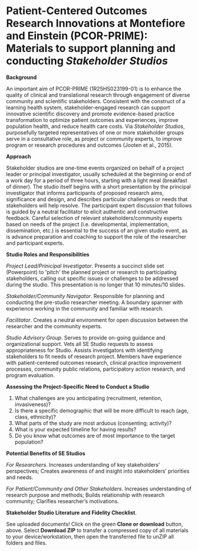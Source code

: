 # Patient-Centered Outcomes Research Innovations at Montefiore and Einstein (PCOR-PRIME): Materials to support planning and conducting <i>Stakeholder Studios</i>

<b>Background</b>

An important aim of PCOR-PRIME (1R25HS023199-01) is to enhance the quality of clinical and translational research through engagement of diverse community and scientific stakeholders. Consistent with the construct of a learning health system, stakeholder-engaged research can support innovative scientific discovery and promote evidence-based practice transformation to optimize patient outcomes and experiences, improve population health, and reduce health care costs. Via <i>Stakeholder Studios</i>, purposefully targeted representatives of one or more stakeholder groups serve in a consultative role, as project or community experts, to improve program or research procedures and outcomes (Jooten et al., 2015).

<b>Approach</b>

Stakeholder studios are one-time events organized on behalf of a project leader or principal investigator, usually scheduled at the beginning or end of a work day for a period of three hours, starting with a light meal (breakfast of dinner). The studio itself begins with a short presentation by the principal investigator that informs participants of proposed research aims, significance and design, and describes particular challenges or needs that stakeholders will help resolve. The participant expert discussion that follows is guided by a neutral facilitator to elicit authentic and constructive feedback. Careful selection of relevant stakeholders/community experts based on needs of the project (i.e. developmental, implementation, dissemination, etc.) is essential to the success of an given studio event, as is advance preparation and coaching to support the role of the researcher and participant experts.

<b>Studio Roles and Responsibilities</b>

<i>Project Lead/Prinicipal Investigator</i>. Presents a succinct slide set (Powerpoint) to 'pitch' the planned project or research to participating stakeholders, calling out specific issues or challenges to be addressed during the studio. This presentation is no longer that 10 minutes/10 slides.

<i>Stakeholder/Community Navigator</i>. Responsible for planning and conducting the pre-studio researcher meeting. A boundary spanner with experience working in the community and familiar with research.

<i>Facilitator</i>. Creates a neutral environment for open discussion between the researcher and the community experts.

<i>Studio Advisory Group</i>. Serves to provide on-going guidance and organizational support. Vets all SE Studio requests to assess appropriateness for Studio. Assists investigators with identifying stakeholders to fit needs of research project. Members have experience with patient-centered outcomes research, clinical practice improvement processes, community public relations, participatory action research, and program evaluation.

<b>Assessing the Project-Specific Need to Conduct a Studio</b>

1.	What challenges are you anticipating (recruitment, retention, invasiveness)?
2.	Is there a specific demographic that will be more difficult to reach (age, class, ethnicity)?
3.	What parts of the study are most arduous (consenting; activity)?
4.	What is your expected timeline for having results?
5.	Do you know what outcomes are of most importance to the target population?

<b>Potential Benefits of SE Studios</b>

<i>For Researchers</i>. Increases understanding of key stakeholders’ perspectives; Creates awareness of and insight into stakeholders’ priorities and needs.

<i>For Patient/Community and Other Stakeholders</i>. Increases understanding of research purpose and methods; Builds relationship with research community; Clarifies researcher’s motivations.

<b>Stakeholder Studio Literature and Fidelity Checklist</b>. 

See uploaded documents! Click on the green <b>Clone or download</b> button, above. Select <b>Download ZIP</b> to transfer a compressed copy of all materials to your device/workstation, then open the transferred file to unZIP all folders and files. 
